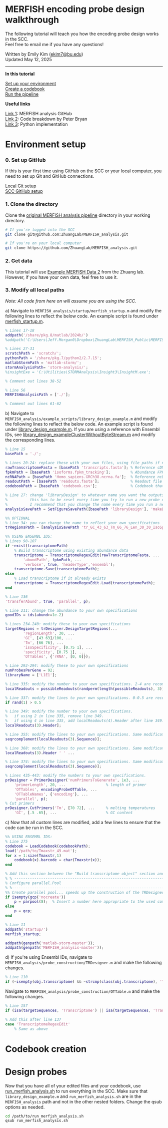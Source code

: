 # MERFISH encoding probe design walkthrough
The following tutorial will teach you how the encoding probe design works in the SCC.\
Feel free to email me if you have any questions!

Written by Emily Kim (ekim7@bu.edu)\
Updated May 12, 2025

---

__In this tutorial__

[Set up your environment](#environment-setup)\
[Create a codebook](#codebook-creation)\
[Run the pipeline](#design-probes)

__Useful links__

[Link 1](https://github.com/ZhuangLab/MERFISH_analysis/tree/master): MERFISH analysis GitHub\
[Link 2](https://docs.google.com/document/d/1-OE-psR1LC2JGczlrk9iabiPNwXq9phNtuL6nlSYiW0/edit?tab=t.0): Code breakdown by Peter Bryan\
[Link 3](https://github.com/xingjiepan/MERFISH_probe_design/tree/main): Python implementation

# Environment setup

### 0. Set up GitHub

If this is your first time using GitHub on the SCC or your local computer, you need to set up Git and GitHub connections.

[Local Git setup](https://docs.github.com/en/get-started/git-basics/set-up-git)\
[SCC GitHub setup](https://www.bu.edu/tech/support/research/system-usage/connect-scc/access-and-security/using-scc-with-github-2fa/)

### 1. Clone the directory

Clone the [original MERFISH analysis pipeline][1] directory in your working directory.

[1]: https://github.com/ZhuangLab/MERFISH_analysis

```bash
# If you're logged into the SCC
git clone git@github.com:ZhuangLab/MERFISH_analysis.git

# If you're on your local computer
git clone https://github.com/ZhuangLab/MERFISH_analysis.git
```

### 2. Get data

This tutorial will use [Example MERFISH Data 2][2] from the Zhuang lab. However, if you have your own data, feel free to use it.

[2]: https://zhuang.harvard.edu/merfish.html

### 3. Modify all local paths

*Note: All code from here on will assume you are using the SCC.*

a) Navigate to `MERFISH_analysis/startup/merfish_startup.m` and modify the following lines to reflect the below code. An example script is found under [merfish_startup.m][3].

[3]: https://github.com/ehk-kim/BUrotations/blob/main/Cleary/merfish_startup.m

```matlab
% Lines 17-18
addpath('/share/pkg.8/matlab/2024b/')
%addpath('C:\Users\Jeff.Morgan0\Dropbox\ZhuangLab\MERFISH_Public\MERFISH_analysis\startup');

% Lines 27-31
scratchPath = 'scratch/';
pythonPath = '/share/pkg.7/python2/2.7.15'; 
matlabStormPath = 'matlab-storm/';  
stormAnalysisPath= 'storm-analysis/';  
%insightExe = 'C:\Utilities\STORMAnalysis\Insight3\InsightM.exe';

% Comment out lines 38-52

% Line 56
MERFISHAnalysisPath = ['./'];

% Comment out lines 61-62
```

b) Navigate to `MERFISH_analysis/example_scripts/library_design_example.m` and modify the following lines to reflect the below code. An example script is found under [library_design_example.m][4]. If you are using a reference with Ensembl IDs, see [library_design_exampleClusterWithoutByteStream.m][5] and modify the corresponding lines.

[4]: https://github.com/ehk-kim/BUrotations/blob/main/Cleary/library_design_example.m
[5]: https://github.com/ehk-kim/BUrotations/blob/main/Cleary/library_design_exampleClusterWithoutByteStream.m

```matlab
% Line 15
basePath = './';

% Lines 20-24: replace these with your own files, using file paths if necessary
rawTranscriptomeFasta = [basePath 'transcripts.fasta']; % Reference cDNA FASTA file
fpkmPath = [basePath 'isoforms.fpkm_tracking'];         % Abundance FPKM file
ncRNAPath = [basePath 'Homo_sapiens.GRCh38.ncrna.fa'];  % Reference ncDNA FASTA file
readoutPath = [basePath 'readouts.fasta'];              % Readout file of probes you want to use
codebookPath = [basePath 'codebook.csv'];               % Codebook that indicates each RNA species of interest and their intended barcode

% Line 27: change 'libraryDesign' to whatever name you want the outputs to go to.
%          this has to be reset every time you try to run a new probe design pipeline.
%          I recommend that you change the name every time you run a new pipeline.
analysisSavePath = SetFigureSavePath([basePath 'libraryDesign'], 'makeDir', true);

%% OPTIONAL
% Line 34: you can change the name to reflect your own specifications
trRegionsPath = [analysisSavePath 'tr_GC_43_63_Tm_66_76_Len_30_30_IsoSpec_0.75_1_Spec_0.75_1'];

%% USING ENSEMBL IDS:
% Lines 98-107
if ~exist(transcriptomePath)
    % Build transcriptome using existing abundance data
    transcriptome = TranscriptomeRegexEdit(rawTranscriptomeFasta, ...
        'abundPath', fpkmPath, ...
        'verbose', true, 'headerType','ensembl');
    transcriptome.Save(transcriptomePath);
else
    % Load transcriptome if it already exists
    transcriptome = TranscriptomeRegexEdit.Load(transcriptomePath);
end

% Line 136
'transferAbund', true, 'parallel', p);

% Line 211: change the abundance to your own specifications
goodIDs = ids(abund>=1e-2)

% Lines 234-240: modify these to your own specifications
targetRegions = trDesigner.DesignTargetRegions(...
		'regionLength', 30, ...
		'GC', [43 63]/100, ...
		'Tm', [66 76], ...
		'isoSpecificity', [0.75 1], ...
		'specificity', [0.75 1], ...
        'OTTables', {'rRNA', [0, 0]});

% Line 293-294: modify these to your own specifications
numProbesPerGene = 92;
libraryName = ['L1E1'];

% Line 335: modify the number to your own specifications. 2-4 are recommended.
localReadouts = possibleReadouts(randperm(length(possibleReadouts), 3));

% Line 337: modify the lines to your own specifications. 0-0.5 are recommended.
if rand(1) > 0.5

% Line 349: modify the number to your own specifications.
%   if using 2 in line 335, remove line 349.
%   if using 4 in line 335, add localReadouts(4).Header after line 349.
localReadouts(3).Header];

% Line 355: modify the lines to your own specifications. Same modifications as line 349.
seqrcomplement(localReadouts(3).Sequence)];

% Line 368: modify the lines to your own specifications. Same modifications as line 349.
localReadouts(3).Header ' ' ...

% Line 374: modify the lines to your own specifications. Same modifications as line 349.
seqrcomplement(localReadouts(3).Sequence)];

% Lines 435-443: modify the numbers to your own specifications.
prDesigner = PrimerDesigner('numPrimersToGenerate', 1e3, ...
    'primerLength', 20, ...                  % length of primer
    'OTTables', encodingProbeOTTable, ...
    'OTTableNames', {'encoding'}, ...
    'parallel', p);
% Cut primers
prDesigner.CutPrimers('Tm', [70 72], ...     % melting temperatures
    'GC', [.5 .65], ...                      % GC content
```
c) Now that all custom lines are modified, add a few lines to ensure that the code can be run in the SCC.

```matlab
%% USING ENSEMBL IDS:
% Line 275
codebook = LoadCodebook(codebookPath);
load('/path/to/Tmaxstr_49.mat');
for x = 1:size(Tmaxstr,1)
    codebook(x).barcode = char(Tmaxstr(x));
end

% Add this section between the "Build transcriptome object" section and the "Build isoform specificity table" section.
% % ------------------------------------------------------------------------
% Configure parallel.Pool
% %-------------------------------------------------------------------------
%% Create parallel pool... speeds up the construction of the TRDesigner and the construction of libraries
if isempty(gcp('nocreate'))
    p = parpool(8);  % Insert a number here appropriate to the used computational resources
else
    p = gcp;
end

% Line 11
addpath('startup/')
merfish_startup;

addpath(genpath('matlab-storm-master'));
addpath(genpath('MERFISH_analysis-master'));

```

d) If you're using Ensembl IDs, navigate to `MERFISH_analysis/probe_construction/TRDesigner.m` and make the following changes.

```matlab
% Line 110
if (~isempty(obj.transcriptome) && ~strcmp(class(obj.transcriptome), 'Transcriptome')) && (~isempty(obj.transcriptome) && ~strcmp(class(obj.transcriptome), 'TranscriptomeRegexEdit'))
```

Navigate to `MERFISH_analysis/probe_construction/OTTable.m` and make the following changes.
```matlab
% Line 157
if (isa(targetSequences, 'Transcriptome') || isa(targetSequences, 'TranscriptomeRegexEdit'))

% Add this after line 137
case 'TranscriptomeRegexEdit'
    % Same as above
```

# Codebook creation



# Design probes

Now that you have all of your edited files and your codebook, use [run_merfish_analysis.sh][6] to run everything in the SCC. Make sure that `library_design_example.m` and `run_merfish_analysis.sh` are in the `MERFISH_analysis` path and not in the other nested folders. Change the qsub options as needed.

[6]: https://github.com/ehk-kim/BUrotations/blob/main/Cleary/run_merfish_analysis.sh

```bash
cd /path/to/run_merfish_analysis.sh
qsub run_merfish_analysis.sh
```